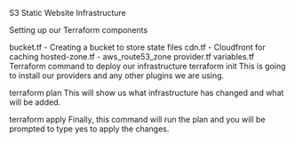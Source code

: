 S3 Static Website Infrastructure

Setting up our Terraform components


bucket.tf - Creating a bucket to store state files
cdn.tf - Cloudfront for caching
hosted-zone.tf - aws_route53_zone
provider.tf
variables.tf
Terraform command to deploy our infrastructure
terraform init
This is going to install our providers and any other plugins we are using.

terraform plan
This will show us what infrastructure has changed and what will be added.

terraform apply
Finally, this command will run the plan and you will be prompted to type yes to apply the changes.
